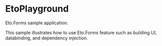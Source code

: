 # EtoPlayground
Eto.Forms sample application.

This sample illustrates how to use Eto.Forms feature such as building UI, databinding, and dependency injection.
